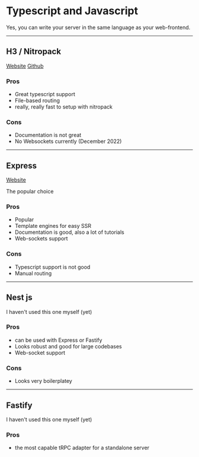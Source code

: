 # Typescript and Javascript

Yes, you can write your server in the same language as your web-frontend.

---

## H3 / Nitropack

[Website](https://nitro.unjs.io/)
[Github](https://github.com/unjs/h3)

### Pros

-   Great typescript support
-   File-based routing
-   really, really fast to setup with nitropack

### Cons

-   Documentation is not great
-   No Websockets currently (December 2022)

---

## Express

[Website](https://expressjs.com/)

The popular choice

### Pros

-   Popular
-   Template engines for easy SSR
-   Documentation is good, also a lot of tutorials
-   Web-sockets support

### Cons

-   Typescript support is not good
-   Manual routing

---

## Nest js

I haven't used this one myself (yet)

### Pros

-   can be used with Express or Fastify
-   Looks robust and good for large codebases
-   Web-socket support

### Cons

-   Looks very boilerplatey

---

## Fastify

I haven't used this one myself (yet)

### Pros

-   the most capable tRPC adapter for a standalone server

